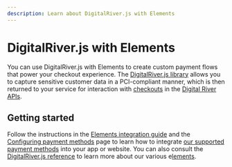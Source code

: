 ```yaml
---
description: Learn about DigitalRiver.js with Elements
---
```


# DigitalRiver.js with Elements

You can use DigitalRiver.js with Elements to create custom payment flows that power your checkout experience. The [DigitalRiver.js library](../../../developer-resources/reference/) allows you to capture sensitive customer data in a PCI-compliant manner, which is then returned to your service for interaction with [checkouts](../../../integration-options/checkouts/creating-checkouts/) in the [Digital River APIs](https://www.digitalriver.com/docs/digital-river-api-reference/).

## Getting started

Follow the instructions in the [Elements integration guide](quick-start.md) and the [Configuring payment methods](payment-methods/) page to learn how to integrate [our supported payment methods](../../supported-payment-methods/) into your app or website. You can also consult the [DigitalRiver.js reference](../../../developer-resources/reference/) to learn more about our various e[lements](../../../developer-resources/reference/elements/).
